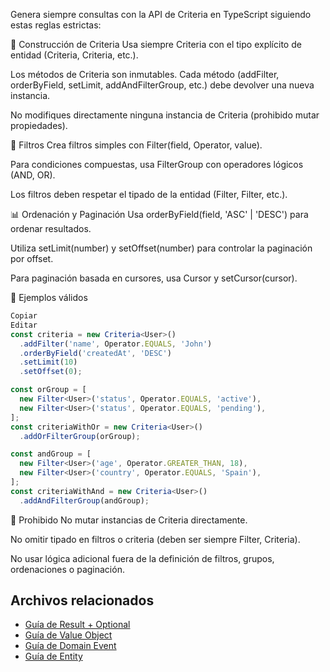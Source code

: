 Genera siempre consultas con la API de Criteria en TypeScript siguiendo estas reglas estrictas:

🚀 Construcción de Criteria
Usa siempre Criteria<T> con el tipo explícito de entidad (Criteria<User>, Criteria<Order>, etc.).

Los métodos de Criteria son inmutables. Cada método (addFilter, orderByField, setLimit, addAndFilterGroup, etc.) debe devolver una nueva instancia.

No modifiques directamente ninguna instancia de Criteria (prohibido mutar propiedades).

🔎 Filtros
Crea filtros simples con Filter<T>(field, Operator, value).

Para condiciones compuestas, usa FilterGroup<T> con operadores lógicos (AND, OR).

Los filtros deben respetar el tipado de la entidad (Filter<User>, Filter<Order>, etc.).

📊 Ordenación y Paginación
Usa orderByField(field, 'ASC' | 'DESC') para ordenar resultados.

Utiliza setLimit(number) y setOffset(number) para controlar la paginación por offset.

Para paginación basada en cursores, usa Cursor<T> y setCursor(cursor).

📌 Ejemplos válidos

```typescript
Copiar
Editar
const criteria = new Criteria<User>()
  .addFilter('name', Operator.EQUALS, 'John')
  .orderByField('createdAt', 'DESC')
  .setLimit(10)
  .setOffset(0);

const orGroup = [
  new Filter<User>('status', Operator.EQUALS, 'active'),
  new Filter<User>('status', Operator.EQUALS, 'pending'),
];
const criteriaWithOr = new Criteria<User>()
  .addOrFilterGroup(orGroup);

const andGroup = [
  new Filter<User>('age', Operator.GREATER_THAN, 18),
  new Filter<User>('country', Operator.EQUALS, 'Spain'),
];
const criteriaWithAnd = new Criteria<User>()
  .addAndFilterGroup(andGroup);
```

🚫 Prohibido
No mutar instancias de Criteria directamente.

No omitir tipado en filtros o criteria (deben ser siempre Filter<T>, Criteria<T>).

No usar lógica adicional fuera de la definición de filtros, grupos, ordenaciones o paginación.

## Archivos relacionados

- [Guía de Result + Optional](result+optional.prompt.md)
- [Guía de Value Object](value-object.prompt.md)
- [Guía de Domain Event](domain-event.prompt.md)
- [Guía de Entity](entity.prompt.md)
